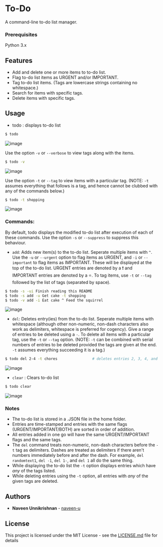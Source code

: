 # To-Do
A command-line to-do list manager.

### Prerequisites

Python 3.x

## Features

- Add and delete one or more items to to-do list.
- Flag to-do list items as URGENT and/or IMPORTANT.
- Tag to-do list items. (Tags are lowercase strings containing no whitespace.) 
- Search for items with specific tags.
- Delete items with specific tags.

## Usage

* todo : displays to-do list

```bash
$ todo
```
![image](https://user-images.githubusercontent.com/29832401/42280282-eeb38fce-7fbd-11e8-8d45-b89992127bb0.png)

Use the option `-v` or `--verbose` to view tags along with the items.

```bash
$ todo -v
```
![image](https://user-images.githubusercontent.com/29832401/42328956-3d9ce5ca-808d-11e8-8585-e946bbfdd790.png)

Use the option `-t` or `--tag` to view items with a particular tag. (NOTE: `-t` assumes everything that follows is a tag, and hence cannot be clubbed with any of the commands below.)

```bash
$ todo -t shopping
```
![image](https://user-images.githubusercontent.com/29832401/42329306-022fc826-808e-11e8-8fbc-ece26b0db884.png)

### Commands:

By default, todo displays the modified to-do list after execution of each of these commands. Use the option `-s` or `--suppress` to suppress this behaviour.

* `add`: Adds new item(s) to the to-do list. Seperate multiple items with `^`. Use the `-u` or `--urgent` option to flag items as URGENT, and `-i` or `--important` to flag items as IMPORTANT. These will be displayed at the top of the to-do list. URGENT entries are denoted by a ❗ and IMPORTANT entries are denoted by a ⭐. To tag items, use `-t` or `--tag` followed by the list of tags (separated by space).
    
```bash
$ todo -s -ui Finish reading this README
$ todo -s add -u Get cake -t shopping
$ todo -v add -i Eat cake ^ Feed the squirrel
```
![image](https://user-images.githubusercontent.com/29832401/42329518-739c05c4-808e-11e8-82e2-2e96c0e4ba6a.png)

* `del`: Deletes entry(ies) from the to-do list. Seperate multiple items with whitespace (although other non-numeric, non-dash characters also work as delimiters, whitespace is preferred for cogency). Give a range of entries to be deleted using a `-`. To delete all items with a particular tag, use the `-t` or `--tag` option. (NOTE: `-t` can be combined with serial numbers of entries to be deleted provided the tags are given at the end. `-t` assumes everything succeeding it is a tag.)

```bash
$ todo del 2-4 -t chores                # deletes entries 2, 3, 4, and all entries with a "chores" tag.
```
![image](https://user-images.githubusercontent.com/29832401/42329937-917fd9ac-808f-11e8-862e-f3d6ed79ce35.png)

* `clear` : Clears to-do list

```bash
$ todo clear
```
![image](https://user-images.githubusercontent.com/29832401/42281475-41f90abc-7fc1-11e8-9222-7600690b86b6.png)

### Notes

- The to-do list is stored in a .JSON file in the home folder.
- Entries are time-stamped and entries with the same flags (URGENT/IMPORTANT/BOTH) are sorted in order of addition.
- All entries added in one go will have the same URGENT/IMPORTANT flags and the same tags.
- The `del` command treats non-numeric, non-dash characters before the `-t` tag as delimiters. Dashes are treated as delimiters if there aren't numbers immediately before and after the dash. For example, `del randomtext1`, `del -1`, `del 1-`, and `del 1` all do the same thing.
- While displaying the to-do list the `-t` option displays entries which have *any* of the tags listed.
- While deleting entries using the `-t` option, all entries with *any* of the given tags are deleted.

## Authors

* **Naveen Unnikrishnan** - [naveen-u](https://github.com/naveen-u)

## License

This project is licensed under the MIT License - see the [LICENSE.md](LICENSE.md) file for details
